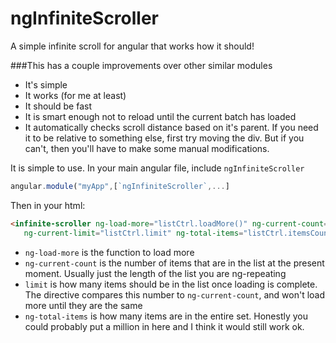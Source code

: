 # ngInfiniteScroller
A simple infinite scroll for angular that works how it should!

###This has a couple improvements over other similar modules
- It's simple
- It works (for me at least)
- It should be fast
- It is smart enough not to reload until the current batch has loaded
- It automatically checks scroll distance based on it's parent.  If you need it to be relative to something else, first try moving the div.  But if you can't, then you'll have to make some manual modifications.

It is simple to use.  In your main angular file, include `ngInfiniteScroller`

```javascript
angular.module("myApp",[`ngInfiniteScroller`,...]
```

Then in your html:

``` html
<infinite-scroller ng-load-more="listCtrl.loadMore()" ng-current-count="listCtrl.items.length"
   ng-current-limit="listCtrl.limit" ng-total-items="listCtrl.itemsCount"></infinite-scroller>
```
- `ng-load-more` is the function to load more
- `ng-current-count` is the number of items that are in the list at the present moment.  Usually just the length of the list you are ng-repeating
- `limit` is how many items should be in the list once loading is complete.  The directive compares this number to `ng-current-count`, and won't load more until they are the same
- `ng-total-items` is how many items are in the entire set. Honestly you could probably put a million in here and I think it would still work ok.
